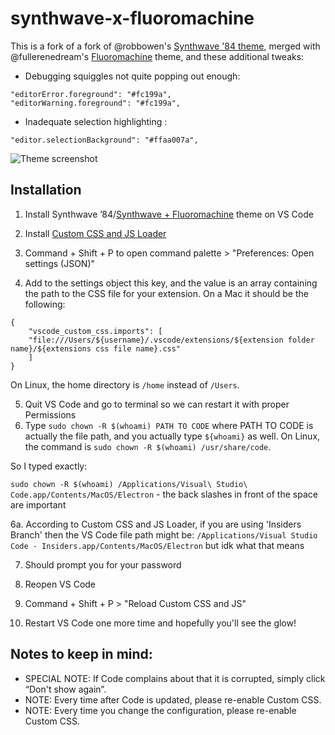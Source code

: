 # synthwave-x-fluoromachine
This is a fork of a fork of @robbowen's [Synthwave '84 theme](https://marketplace.visualstudio.com/items?itemName=RobbOwen.synthwave-vscode), merged with @fullerenedream's [Fluoromachine](https://colorsublime.github.io/themes/FluoroMachine/) theme, and these additional tweaks:

* Debugging squiggles not quite popping out enough:

```
"editorError.foreground": "#fc199a",
"editorWarning.foreground": "#fc199a",
```

* Inadequate selection highlighting :

```
"editor.selectionBackground": "#ffaa007a",
```

![Theme screenshot](https://repository-images.githubusercontent.com/184457193/69dcff00-14d2-11ea-90e1-4bdf6fef80ca)

## Installation

1. Install Synthwave ’84/[Synthwave + Fluoromachine](https://marketplace.visualstudio.com/items?itemName=webrender.synthwave-x-fluoromachine) theme on VS Code

2. Install [Custom CSS and JS Loader](https://marketplace.visualstudio.com/items?itemName=be5invis.vscode-custom-css)

3. Command + Shift + P to open command palette > "Preferences: Open settings (JSON)"

4. Add to the settings object this key, and the value is an array containing the path to the CSS file for your extension. On a Mac it should be the following:

```
{
    "vscode_custom_css.imports": [
    "file:///Users/${username}/.vscode/extensions/${extension folder name}/${extensions css file name}.css"
    ]
}
```

On Linux, the home directory is `/home` instead of `/Users`.


5. Quit VS Code and go to terminal so we can restart it with proper Permissions
6. Type `sudo chown -R $(whoami) PATH TO CODE` where PATH TO CODE is actually the file path, and you actually type `${whoami}` as well. On Linux, the command is `sudo chown -R $(whoami) /usr/share/code`.

So I typed exactly:

`sudo chown -R $(whoami) /Applications/Visual\ Studio\ Code.app/Contents/MacOS/Electron` - the back slashes in front of the space are important

6a. According to Custom CSS and JS Loader, if you are using 'Insiders Branch' then the VS Code file path might be: `/Applications/Visual Studio Code - Insiders.app/Contents/MacOS/Electron` but idk what that means

7. Should prompt you for your password

8. Reopen VS Code

9. Command + Shift + P > "Reload Custom CSS and JS"

10. Restart VS Code one more time and hopefully you'll see the glow!

## Notes to keep in mind:

* SPECIAL NOTE: If Code complains about that it is corrupted, simply click “Don't show again”.
* NOTE: Every time after Code is updated, please re-enable Custom CSS.
* NOTE: Every time you change the configuration, please re-enable Custom CSS.
